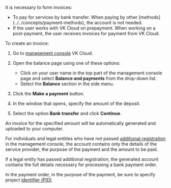 It is necessary to form invoices:

- To pay for services by bank transfer. When paying by other [methods] (../../concepts/payment-methods), the account is not needed.
- If the user works with VK Cloud on prepayment. When working on a post-payment, the user receives invoices for payment from VK Cloud.

To create an invoice:

1. Go to [management console](https://msk.cloud.vk.com/app/en/) VK Cloud.
1. Open the balance page using one of these options:

   - Click on your user name in the top part of the management console page and select **Balance and payments** from the drop-down list.
   - Select the **Balance** section in the side menu.

1. Click the **Make a payment** button.
1. In the window that opens, specify the amount of the deposit.
1. Select the option **Bank transfer** and click **Continue**.

An invoice for the specified amount will be automatically generated and uploaded to your computer.

For individuals and legal entities who have not passed [additional registration](../corporate#additional_registration_of_legal_entities) in the management console, the account contains only the details of the service provider, the purpose of the payment and the amount to be paid.

If a legal entity has passed additional registration, the generated account contains the full details necessary for processing a bank payment order.

<err>

In the payment order, in the purpose of the payment, be sure to specify project [identifier (PID)](/en/tools-for-using-services/account/service-management/project-settings/manage#getting_project_id).

</err>
